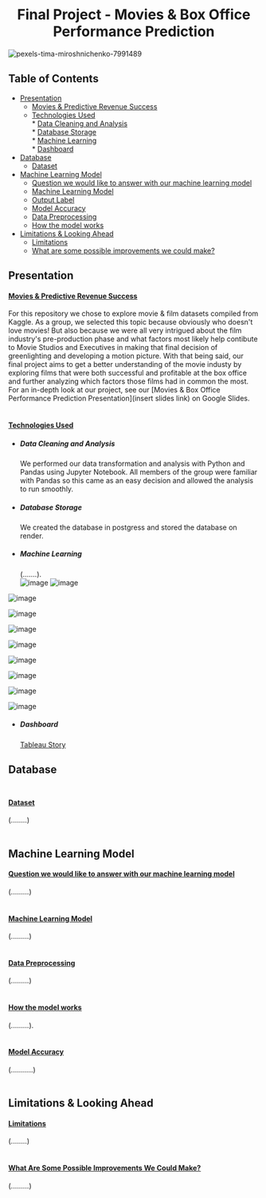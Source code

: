 </div>
<div align="center">

# Final Project - Movies & Box Office Performance Prediction
</div>

![pexels-tima-miroshnichenko-7991489](https://github.com/jonyang6483/Project-4-Movie-Projections/assets/117343047/d67079ed-e8a7-4d05-9ff4-760bbeb9307d)                        

## Table of Contents
* [Presentation](#Presentation)<br>
    * [Movies & Predictive Revenue Success](#Movies-&-Predictive-Revenue-Success)<br>
    * [Technologies Used](#Technologies-Used)<br>
          *  [Data Cleaning and Analysis](#Data-Cleaning-And-Analysis)<br>
          *  [Database Storage](#Database-Storage)<br>
          *  [Machine Learning](#Machine-Learning)<br>
          *  [Dashboard](#Dashboard)<br>
* [Database](#Database)<br>    
    * [Dataset](#Dataset)<br>         
* [Machine Learning Model](#Machine-Learning-Model)<br>
    * [Question we would like to answer with our machine learning model](#Question-we-would-like-to-answer-with-our-machine-learning-model)<br>
    * [Machine Learning Model](#Machine-Learning-Model)<br>
    * [Output Label](#Output-Label)<br>
    * [Model Accuracy](#Model-Accuracy)<br>
    * [Data Preprocessing](#Data-Preprocessing)<br>
    * [How the model works](#How-the-model-works)<br>
* [Limitations & Looking Ahead](#Limitations-&-Looking-Ahead)<br>
    * [Limitations](#Ideas-for-further-development)<br>
    * [What are some possible improvements we could make?](#What-are-some-possible-improvements-we-could-make?)<br>


## Presentation

#### <ins><b>Movies & Predictive Revenue Success</ins></b><br> ####
For this repository we chose to explore movie & film datasets compiled from Kaggle. As a group, we selected this topic because obviously who doesn't love movies! But also because we were all very intrigued about the film industry's pre-production phase and what factors most likely help contibute to Movie Studios and Executives in making that final decision of greenlighting and developing a motion picture. With that being said, our final project aims to get a better understanding of the movie industy by exploring films that were both successful and profitable at the box office and further analyzing which factors those films had in common the most. For an in-depth look at our project, see our [Movies & Box Office Performance Prediction Presentation](insert slides link) on Google Slides.<br><br>

<div align="center">
   
</div>

#### <ins><b>Technologies Used</ins></b><br> ####

* ##### <b>Data Cleaning and Analysis</b><br> #####
  We performed our data transformation and analysis with Python and Pandas using Jupyter Notebook. All members of the group were     familiar with Pandas so this came as an easy decision and allowed the analysis to run smoothly.<br>
* ##### <b>Database Storage</b><br> #####
  We created the database in postgress and stored the database on render.<br>
* ##### <b>Machine Learning</b><br> #####
  (.......).<br>
  ![image](https://github.com/jonyang6483/Project-4-Movie-Projections/assets/117343047/c3be8eac-851c-4439-ae0f-51c17c7a593a)
![image](https://github.com/jonyang6483/Project-4-Movie-Projections/assets/117343047/b5b16c42-4288-4436-b0ff-ec4ac01e2c13)

![image](https://github.com/jonyang6483/Project-4-Movie-Projections/assets/117343047/fc35d6bf-ea3c-4886-9004-bd466f51d18a)

![image](https://github.com/jonyang6483/Project-4-Movie-Projections/assets/117343047/63a63d00-21e3-4be5-abd7-ea64801f2945)

![image](https://github.com/jonyang6483/Project-4-Movie-Projections/assets/117343047/3f224900-cd67-47cc-bdf9-90e5910f7e62)

![image](https://github.com/jonyang6483/Project-4-Movie-Projections/assets/117343047/135b7c10-d20b-4075-9067-82f222c69dbf)

![image](https://github.com/jonyang6483/Project-4-Movie-Projections/assets/117343047/e96f0213-f786-4227-8796-f68ee0d7018c)


![image](https://github.com/jonyang6483/Project-4-Movie-Projections/assets/117343047/1d84ab6e-dabf-4e4e-8e0e-1fb6b4908259)

![image](https://github.com/jonyang6483/Project-4-Movie-Projections/assets/117343047/2d93b54a-a1ff-45cf-ad80-e9247380c6a4)


![image](https://github.com/jonyang6483/Project-4-Movie-Projections/assets/117343047/d48c5418-103f-4a58-b8ec-63aff32fe065)
  
* ##### <b>Dashboard</b><br> #####
  [Tableau Story](https://public.tableau.com/app/profile/christopher.lynch8861/viz/movie_success_2/Story1)<br>


</div>

</div>

</div>

## Database<br><br>

#### <ins><b>Dataset</ins></b><br> ####
(........)<br><br>

<div align="center">

</div>


## Machine Learning Model

#### <ins><b>Question we would like to answer with our machine learning model</ins></b><br> ####
(.........)<br><br>
#### <ins><b>Machine Learning Model</ins></b><br> ####
(.........)<br><br>
#### <ins><b>Data Preprocessing</ins></b><br> ####
(.........)<br><br>
#### <ins><b>How the model works</ins></b><br> ####
(.........).<br><br>
#### <ins><b>Model Accuracy</ins></b><br> ####
(...........)<br><br>

<div align="center">
  


</div>


## Limitations & Looking Ahead

#### <ins><b>Limitations</ins></b><br> ####
(........)<br><br>
#### <ins><b>What Are Some Possible Improvements We Could Make?</ins></b><br> ####
(.........)<br><br>

<div align="center">
   
   
</div>
 


